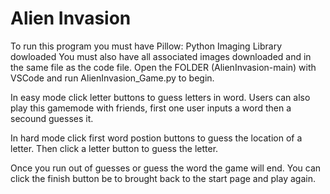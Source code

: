 # Alien Invasion
To run this program you must have Pillow: Python Imaging Library dowloaded
You must also have all associated images downloaded and in the same file as the code file.
Open the FOLDER (AlienInvasion-main) with VSCode and run AlienInvasion_Game.py to begin.

In easy mode click letter buttons to guess letters in word. 
Users can also play this gamemode with friends, first one user inputs a word then a secound guesses it.

In hard mode click first word postion buttons to guess the location of a letter. Then click a letter button to guess the letter. 


Once you run out of guesses or guess the word the game will end. You can click the finish button be to brought back to the start page and play again.
